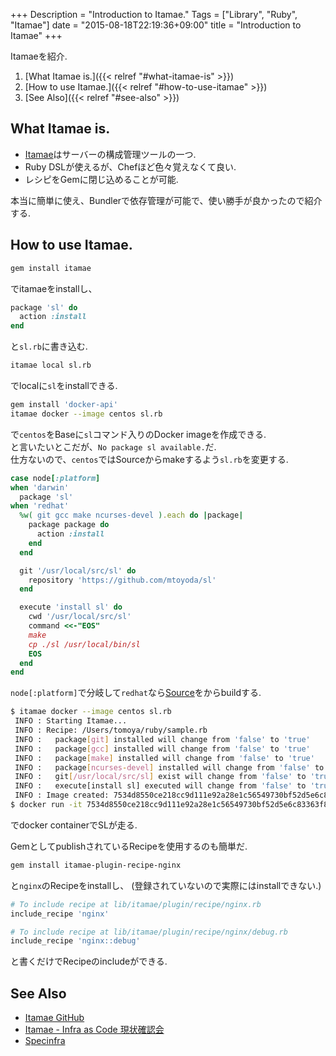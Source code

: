 +++
Description = "Introduction to Itamae."
Tags = ["Library", "Ruby", "Itamae"]
date = "2015-08-18T22:19:36+09:00"
title = "Introduction to Itamae"
+++

Itamaeを紹介.

<!--more-->


1. [What Itamae is.]({{< relref "#what-itamae-is" >}})
2. [How to use Itamae.]({{< relref "#how-to-use-itamae" >}})
3. [See Also]({{< relref "#see-also" >}})


What Itamae is.
---

- [Itamae](https://github.com/itamae-kitchen/itamae)はサーバーの構成管理ツールの一つ.
- Ruby DSLが使えるが、Chefほど色々覚えなくて良い.
- レシピをGemに閉じ込めることが可能.

本当に簡単に使え、Bundlerで依存管理が可能で、使い勝手が良かったので紹介する.


How to use Itamae.
---

```sh
gem install itamae
```

でitamaeをinstallし、

```ruby
package 'sl' do
  action :install
end
```

と`sl.rb`に書き込む.

```sh
itamae local sl.rb
```

でlocalに`sl`をinstallできる.

```sh
gem install 'docker-api'
itamae docker --image centos sl.rb
```

で`centos`をBaseに`sl`コマンド入りのDocker imageを作成できる.  
と言いたいとこだが、`No package sl available.`だ.  
仕方ないので、`centos`ではSourceからmakeするよう`sl.rb`を変更する.

```ruby
case node[:platform]
when 'darwin'
  package 'sl'
when 'redhat'
  %w( git gcc make ncurses-devel ).each do |package|
    package package do
      action :install
    end
  end

  git '/usr/local/src/sl' do
    repository 'https://github.com/mtoyoda/sl'
  end

  execute 'install sl' do
    cwd '/usr/local/src/sl'
    command <<-"EOS"
    make
    cp ./sl /usr/local/bin/sl
    EOS
  end
end
```

`node[:platform]`で分岐して`redhat`なら[Source](https://github.com/mtoyoda/sl)をからbuildする.

```sh
$ itamae docker --image centos sl.rb
 INFO : Starting Itamae...
 INFO : Recipe: /Users/tomoya/ruby/sample.rb
 INFO :   package[git] installed will change from 'false' to 'true'
 INFO :   package[gcc] installed will change from 'false' to 'true'
 INFO :   package[make] installed will change from 'false' to 'true'
 INFO :   package[ncurses-devel] installed will change from 'false' to 'true'
 INFO :   git[/usr/local/src/sl] exist will change from 'false' to 'true'
 INFO :   execute[install sl] executed will change from 'false' to 'true'
 INFO : Image created: 7534d8550ce218cc9d111e92a28e1c56549730bf52d5e6c83363f8a9b2042825
$ docker run -it 7534d8550ce218cc9d111e92a28e1c56549730bf52d5e6c83363f8a9b2042825 sl
```

でdocker containerでSLが走る.


GemとしてpublishされているRecipeを使用するのも簡単だ.

```sh
gem install itamae-plugin-recipe-nginx
```

と`nginx`のRecipeをinstallし、
(登録されていないので実際にはinstallできない.)

```ruby
# To include recipe at lib/itamae/plugin/recipe/nginx.rb
include_recipe 'nginx'

# To include recipe at lib/itamae/plugin/recipe/nginx/debug.rb
include_recipe 'nginx::debug'
```

と書くだけでRecipeのincludeができる.


See Also
---

- [Itamae GitHub](https://github.com/itamae-kitchen/itamae)
- [Itamae - Infra as Code 現状確認会](https://speakerdeck.com/ryotarai/itamae-infra-as-code-xian-zhuang-que-ren-hui)
- [Specinfra](https://github.com/mizzy/specinfra)

